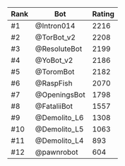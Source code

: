 Rank|Bot|Rating
---|---|---
#1|@Intron014|2216
#2|@TorBot_v2|2208
#3|@ResoluteBot|2199
#4|@YoBot_v2|2186
#5|@ToromBot|2182
#6|@RaspFish|2070
#7|@OpeningsBot|1798
#8|@FataliiBot|1557
#9|@Demolito_L6|1308
#10|@Demolito_L5|1063
#11|@Demolito_L4|893
#12|@pawnrobot|604
